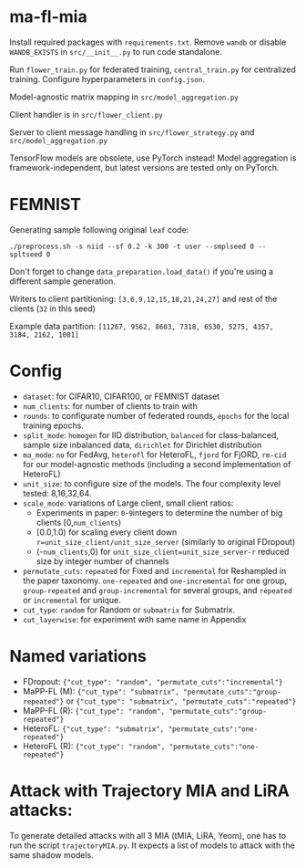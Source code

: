 # ma-fl-mia

Install required packages with `requirements.txt`. Remove `wandb` or disable `WANDB_EXISTS` in `src/__init__.py` to run code standalone.

Run `flower_train.py` for federated training, `central_train.py` for centralized training. Configure hyperparameters in `config.json`.

Model-agnostic matrix mapping in `src/model_aggregation.py`

Client handler is in `src/flower_client.py`

Server to client message handling in `src/flower_strategy.py` and `src/model_aggregation.py`

TensorFlow models are obsolete, use PyTorch instead! Model aggregation is framework-independent, but latest versions are tested only on PyTorch.

# FEMNIST
Generating sample following original `leaf` code:

`./preprocess.sh -s niid --sf 0.2 -k 300 -t user --smplseed 0 --spltseed 0`

Don't forget to change `data_preparation.load_data()` if you're using a different sample generation.

Writers to client partitioning:
`[3,6,9,12,15,18,21,24,27]` and rest of the clients (`32` in this seed)

Example data partition: `[11267, 9562, 8603, 7318, 6530, 5275, 4357, 3184, 2162, 1001]`

# Config

 - `dataset`: for CIFAR10, CIFAR100, or FEMNIST dataset
 - `num_clients`: for number of clients to train with
 - `rounds`: to configurate number of federated rounds, `epochs` for the local training epochs.
 - `split_mode`: `homogen` for IID distribution, `balanced` for class-balanced, sample size inbalanced data, `dirichlet` for Dirichlet distribution
 - `ma_mode`: `no` for FedAvg, `heterofl` for HeteroFL, `fjord` for FjORD, `rm-cid` for our model-agnostic methods (including a second implementation of HeteroFL)
 - `unit_size`: to configure size of the models. The four complexity level tested: 8,16,32,64.
 - `scale_mode`: variations of Large client, small client ratios:
   - Experiments in paper: `0`-`9`integers to determine the number of big clients [0,`num_clients`)
   - [0.0,1.0) for scaling every client down `r=unit_size_client/unit_size_server` (similarly to original FDropout)
   - (-`num_clients`,0) for `unit_size_client=unit_size_server-r` reduced size by integer number of channels
 - `permutate_cuts`: `repeated` for Fixed and `incremental` for Reshampled in the paper taxonomy. `one-repeated` and `one-incremental` for one group, `group-repeated` and `group-incremental` for several groups, and `repeated` or `incremental` for unique.
 - `cut_type`: `random` for Random or `submatrix` for Submatrix.
 - `cut_layerwise`: for experiment with same name in Appendix

# Named variations
 - FDropout: `{"cut_type": "random", "permutate_cuts":"incremental"}`
 - MaPP-FL (M): `{"cut_type": "submatrix", "permutate_cuts":"group-repeated"}` or `{"cut_type": "submatrix", "permutate_cuts":"repeated"}`
 - MaPP-FL (R): `{"cut_type": "random", "permutate_cuts":"group-repeated"}`
 - HeteroFL: `{"cut_type": "submatrix", "permutate_cuts":"one-repeated"}`
 - HeteroFL (R): `{"cut_type": "random", "permutate_cuts":"one-repeated"}`


# Attack with Trajectory MIA and LiRA attacks:
To generate detailed attacks with all 3 MIA (tMIA, LiRA, Yeom), one has to run the script `trajectoryMIA.py`. It expects a list of models to attack with the same shadow models.
